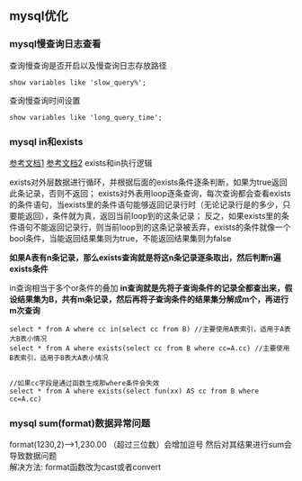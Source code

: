 ## mysql优化

### mysql慢查询日志查看
查询慢查询是否开启以及慢查询日志存放路径

    show variables like 'slow_query%';
查询慢查询时间设置

    show variables like 'long_query_time';
    
### mysql in和exists
[参考文档1](https://blog.csdn.net/baidu_37107022/article/details/77278381)
[参考文档2](https://cloud.tencent.com/developer/article/1144244)
exists和in执行逻辑  

exists对外层数据进行循环，并根据后面的exists条件逐条判断，如果为true返回此条记录，否则不返回；
exists对外表用loop逐条查询，每次查询都会查看exists的条件语句，当exists里的条件语句能够返回记录行时（无论记录行是的多少，只要能返回），条件就为真，返回当前loop到的这条记录；
反之，如果exists里的条件语句不能返回记录行，则当前loop到的这条记录被丢弃，exists的条件就像一个bool条件，当能返回结果集则为true，不能返回结果集则为false 

**如果A表有n条记录，那么exists查询就是将这n条记录逐条取出，然后判断n遍exists条件**  

in查询相当于多个or条件的叠加
**in查询就是先将子查询条件的记录全都查出来，假设结果集为B，共有m条记录，然后再将子查询条件的结果集分解成m个，再进行m次查询** 
    
    select * from A where cc in(select cc from B) //主要使用A表索引，适用于A表大B表小情况
    select * from A where exists(select cc from B where cc=A.cc) //主要使用B表索引，适用于B表大A表小情况

    
    //如果cc字段是通过函数生成那where条件会失效
    select * from A where exists(select fun(xx) AS cc from B where cc=A.cc)
    
    
### mysql sum(format)数据异常问题
format(1230,2)-->1,230.00 （超过三位数）会增加逗号
然后对其结果进行sum会导致数据问题    
解决方法: format函数改为cast或者convert
